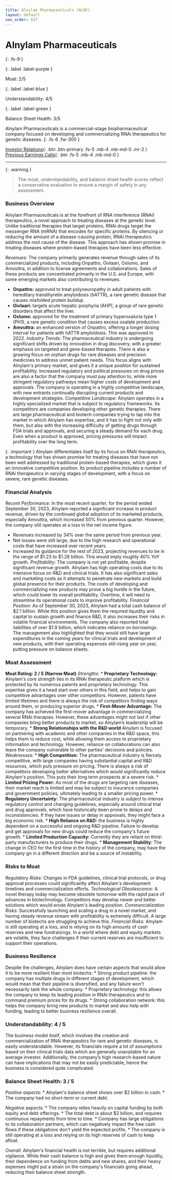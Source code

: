 ```yaml
---
title: Alnylam Pharmaceuticals (ALNY)
layout: default
nav_order: 417
---
```


# Alnylam Pharmaceuticals
{: .fs-9 }

{: .label .label-purple }

Moat: 2/5

{: .label .label-blue }

Understandability: 4/5

{: .label .label-green }

Balance Sheet Health: 3/5

Alnylam Pharmaceuticals is a commercial-stage biopharmaceutical company focused on developing and commercializing RNAi therapeutics for genetic diseases.
{: .fs-6 .fw-300 }

[Investor Relations](https://www.google.com/search?q=ALNY+investor+relations){: .btn .btn-primary .fs-5 .mb-4 .mb-md-0 .mr-2 }
[Previous Earnings Calls](https://discountingcashflows.com/company/ALNY/transcripts/){: .btn .fs-5 .mb-4 .mb-md-0 }

---

{: .warning }
>The moat, understandability, and balance sheet health scores reflect a conservative evaluation to ensure a margin of safety in any assessment.



### Business Overview
Alnylam Pharmaceuticals is at the forefront of RNA interference (RNAi) therapeutics, a novel approach to treating diseases at the genetic level. Unlike traditional therapies that target proteins, RNAi drugs target the messenger RNA (mRNA) that encodes for specific proteins. By silencing or reducing the amount of a disease-causing protein, RNAi therapeutics address the root cause of the disease. This approach has shown promise in treating diseases where protein-based therapies have been less effective. 

*Revenues:* The company primarily generates revenue through sales of its commercialized products, including Onpattro, Givlaari, Oxlumo, and Amvuttra, in addition to license agreements and collaborations. Sales of these products are concentrated primarily in the U.S. and Europe, with some emerging markets also contributing to revenues.
  *  **Onpattro:** approved to treat polyneuropathy in adult patients with hereditary transthyretin amyloidosis (hATTR), a rare genetic disease that causes misfolded protein buildup.
  *  **Givlaari:** targets acute hepatic porphyria (AHP), a group of rare genetic disorders that affect the liver.
  *  **Oxlumo:** approved for the treatment of primary hyperoxaluria type 1 (PH1), a rare genetic condition that causes excess oxalate production.
  *  **Amvuttra:** an enhanced version of Onpattro, offering a longer dosing interval for patients with hATTR amyloidosis. This was approved in 2022.
*Industry Trends:* The pharmaceutical industry is undergoing significant shifts driven by innovation in drug discovery, with a greater emphasis on targeted and gene-based therapies. There is also a growing focus on orphan drugs for rare diseases and precision medicines to address unmet patient needs. This focus aligns with Alnylam's primary market, and gives it a unique position for sustained profitability. Increased regulatory and political pressures on drug prices are also a factor that the company must pay attention to, while more stringent regulatory pathways mean higher costs of development and approvals. The company is operating in a highly competitive landscape, with new entrants continually disrupting current products and development strategies.
*Competitive Landscape:* Alnylam operates in a highly specialized market that is subject to regulatory frameworks. Its competitors are companies developing other genetic therapies. There are large pharmaceutical and biotech companies trying to tap into the market in which Alnylam has expertise, and it has to fight not only with them, but also with the increasing difficulty of getting drugs through FDA trials and approvals, and securing a steady demand for each drug. Even when a product is approved, pricing pressures will impact profitability over the long term.

{: .important }
Alnylam differentiates itself by its focus on RNAi therapeutics, a technology that has shown promise for treating diseases that have not been well addressed by traditional protein-based therapies, which gives it an innovative competitive position. Its product pipeline includes a number of RNAi therapeutics in varying stages of development, with a focus on severe, rare genetic diseases.

### Financial Analysis

*Recent Performance:* In the most recent quarter, for the period ended September 30, 2023, Alnylam reported a significant increase in product revenue, driven by the continued global adoption of its marketed products, especially Amvuttra, which increased 50% from previous quarter. However, the company still operates at a loss in the net income figure.
 *  Revenues increased by 34% over the same period from previous year.
 *  Net losses were still large, due to the high research and operational costs that have increased over recent years.
 *  Increased its guidance for the rest of 2023, projecting revenues to be in the range of $1.23 to $1.28 billion. This would imply roughly 40% YoY growth.
*Profitability:* The company is not yet profitable, despite significant revenue growth. Alnylam has high operating costs due to its intensive focus on R&D and clinical trials. It has also significant sales and marketing costs as it attempts to penetrate new markets and build global presence for their products. The costs of developing and commercializing new products may prove a big hurdle in the future, which could lower its overall profitability. Overtime, it will need to streamline its operational costs to improve profitability.
*Financial Position:* As of September 30, 2023, Alnylam had a total cash balance of $2.1 billion. While this position gives them the required liquidity and capital to sustain growth and finance R&D, it also increases their risks in volatile financial environments. The company also reported total liabilities of over $1.9 billion, which indicates reliance on borrowings. The management also highlighted that they would still have large expenditures in the coming years for clinical trials and development of new products, with their operating expenses still rising year on year, putting pressure on balance sheets.

### Moat Assessment

**Moat Rating: 2 / 5 (Narrow Moat)**
*Strengths:*
    * **Proprietary Technology:** Alnylam's core strength lies in its RNAi therapeutic platform which is protected by its numerous patents and proprietary technology. This expertise gives it a head start over others in this field, and helps to gain competitive advantages over other competitors. However, patents have limited lifetimes and there is always the risk of competitors finding ways around them, or producing superior drugs.
    * **First-Mover Advantage:** The company has achieved the first-mover advantage in commercializing several RNAi therapies. However, these advantages might not last if other companies bring better products to market, so Alnylam’s leadership will be temporary.
    * **Strong Relationships with the R&D world** Alnylam is focused on partnering with academic and other companies in the R&D space, this helps them to reduce cost, while allowing them access to proprietary information and technology. However, reliance on collaborations can also leave the company vulnerable to other parties' decisions and policies.
*Weaknesses:*
    * **High Competition:** The pharmaceutical industry is fiercely competitive, with large companies having substantial capital and R&D resources, which puts pressure on pricing. There is always a risk of competitors developing better alternatives which would significantly reduce Alnylam's position. This puts their long term prospects at a severe risk.
    * **Limited Pricing Power:** As most of the drugs are targeting rare diseases, their market reach is limited and may be subject to insurance companies and government policies, ultimately leading to a smaller pricing power.
    * **Regulatory Uncertainty:** The pharmaceutical industry is subject to intense regulatory control and changing guidelines, especially around clinical trial and drug approvals, which have historically been prone to delays and inconsistencies. If they have issues or delay in approvals, they might face a big economic risk.
    * **High Reliance on R&D:** the business is highly dependent on a successful and ongoing R&D pipeline. Failure to develop and get approvals for new drugs could reduce the company's future growth.
    * **Limited Production Capacity:** Currently they are reliant on third-party manufacturers to produce their drugs.
    * **Management Stability**: The change in CEO for the first time in the history of the company, may have the company go in a different direction and be a source of instability.
    
### Risks to Moat
*Regulatory Risks:* Changes in FDA guidelines, clinical trial protocols, or drug approval processes could significantly affect Alnylam's development timelines and commercialization efforts.
*Technological Obsolescence:* A novel therapy today may become obsolete tomorrow with the rapid pace of advances in biotechnology. Competitors may develop newer and better solutions which would erode Alnylam's leading position.
*Commercialization Risks:* Successfully launching and scaling a drug in a novel market, and having steady revenue stream with profitability is extremely difficult. A large number of biotechs are struggling to achieve this.
*Financial Risks:* Alnylam is still operating at a loss, and is relying on its high amounts of cash reserves and new fundraisings. In a world where debt and equity markets are volatile, they face challenges if their current reserves are insufficient to support their operations.

### Business Resilience
Despite the challenges, Alnylam does have certain aspects that would allow it to be more resilient than most biotechs:
    *   Strong product pipeline: the company has multiple drugs in different stages of development, which would mean that their pipeline is diversified, and any failure won't necessarily tank the whole company.
    *   Proprietary technology: this allows the company to keep its leading position in RNAi therapeutics and to command premium prices for its drugs.
    *  Strong collaboration network: this helps the company bring new products to market and also help with funding, leading to better business resilience overall.

### Understandability: 4 / 5
The business model itself, which involves the creation and commercialization of RNAi therapeutics for rare and genetic diseases, is easily understandable. However, its financials require a lot of assumptions based on their clinical trials data which are generally unavailable for an average investor. Additionally, the company’s high research-based nature can have implications that may not be easily predictable, hence the business is considered quite complicated.

### Balance Sheet Health: 3 / 5
*Positive aspects:*
    *   Alnylam's balance sheet shows over $2 billion in cash.
    *   The company had no short-term or current debt.

*Negative aspects:*
     *  The company relies heavily on capital funding by both equity and debt offerings.
     *   The total debt is about $2 billion, and requires continuous repayments from time to time.
     *   Company has large obligations to its collaboration partners, which can negatively impact the free cash flows if these obligations don't yield the expected profits.
     *   The company is still operating at a loss and relying on its high reserves of cash to keep afloat.

*Overall:* Alnylam's financial health is not terrible, but requires additional vigilance. While their cash balance is high and gives them enough liquidity, their dependence on funding from debts and new shares, and their heavy expenses might put a strain on the company's financials going ahead, reducing their balance sheet strength.
